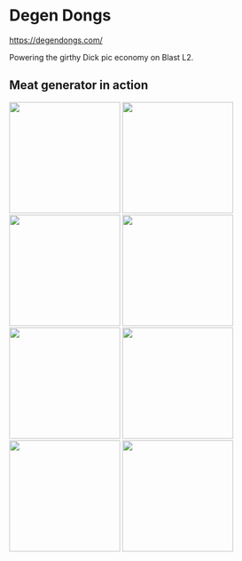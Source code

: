 # Degen Dongs

https://degendongs.com/

Powering the girthy Dick pic economy on Blast L2.

## Meat generator in action
<img src="https://github.com/axol-io/degendongs/assets/157401704/44a1eaca-f204-4948-a0eb-8b6cfc011af8" width="200">
<img src="https://github.com/axol-io/degendongs/assets/157401704/e5c37dda-80cc-4d74-baac-dbc280523e8a" width="200">
<img src="https://github.com/axol-io/degendongs/assets/157401704/d4f457c7-18d2-45a1-ada9-63230dd8bfd6" width="200">
<img src="https://github.com/axol-io/degendongs/assets/157401704/07334f11-ba2d-4760-b351-aac0cd617d21" width="200">
<img src="https://github.com/axol-io/degendongs/assets/157401704/7871e28b-2e84-44d1-9d74-fc124c5c8ddd" width="200">
<img src="https://github.com/axol-io/degendongs/assets/157401704/a90857ca-41fc-4456-ae14-ba577012aded" width="200">
<img src="https://github.com/axol-io/degendongs/assets/157401704/29dbf357-41d0-420d-98e1-fd1ce912c649" width="200">
<img src="https://github.com/axol-io/degendongs/assets/157401704/6359bc8d-cd58-496e-97dd-042a8ee91691" width="200">
